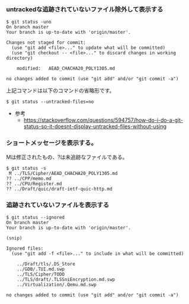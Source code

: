 


### untrackedな追跡されていないファイル除外して表示する
```
$ git status -uno
On branch master
Your branch is up-to-date with 'origin/master'.

Changes not staged for commit:
  (use "git add <file>..." to update what will be committed)
  (use "git checkout -- <file>..." to discard changes in working directory)

	modified:   AEAD_CHACHA20_POLY1305.md

no changes added to commit (use "git add" and/or "git commit -a")
```

上記コマンドは以下のコマンドの省略形です。
```
$ git status --untracked-files=no
```

- 参考
  - https://stackoverflow.com/questions/594757/how-do-i-do-a-git-status-so-it-doesnt-display-untracked-files-without-using


### ショートメッセージを表示する。
Mは修正されたもの、?は未追跡なファイルである。
```
$ git status -s
 M ../TLS/Cipher/AEAD_CHACHA20_POLY1305.md
?? ../CPP/memo.md
?? ../CPU/Register.md
?? ../Draft/quic/draft-ietf-quic-http.md
```


### 追跡されていないファイルを表示する
```
$ git status --ignored 
On branch master
Your branch is up-to-date with 'origin/master'.

(snip)

Ignored files:
  (use "git add -f <file>..." to include in what will be committed)

	../Draft/tls/.DS_Store
	../GDB/.TUI.md.swp
	../TLS/Cipher/TODO
	../TLS/draft/.TLSSniEncryption.md.swp
	../Virtualization/.Qemu.md.swp

no changes added to commit (use "git add" and/or "git commit -a")
```
